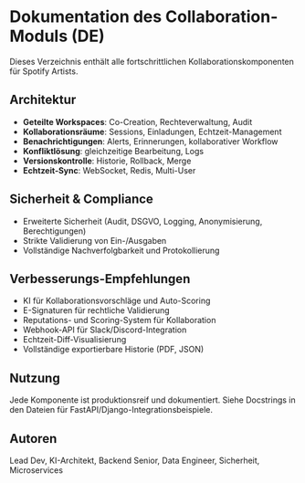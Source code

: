# Dokumentation des Collaboration-Moduls (DE)

Dieses Verzeichnis enthält alle fortschrittlichen Kollaborationskomponenten für Spotify Artists.

## Architektur
- **Geteilte Workspaces**: Co-Creation, Rechteverwaltung, Audit
- **Kollaborationsräume**: Sessions, Einladungen, Echtzeit-Management
- **Benachrichtigungen**: Alerts, Erinnerungen, kollaborativer Workflow
- **Konfliktlösung**: gleichzeitige Bearbeitung, Logs
- **Versionskontrolle**: Historie, Rollback, Merge
- **Echtzeit-Sync**: WebSocket, Redis, Multi-User

## Sicherheit & Compliance
- Erweiterte Sicherheit (Audit, DSGVO, Logging, Anonymisierung, Berechtigungen)
- Strikte Validierung von Ein-/Ausgaben
- Vollständige Nachverfolgbarkeit und Protokollierung

## Verbesserungs-Empfehlungen
- KI für Kollaborationsvorschläge und Auto-Scoring
- E-Signaturen für rechtliche Validierung
- Reputations- und Scoring-System für Kollaboration
- Webhook-API für Slack/Discord-Integration
- Echtzeit-Diff-Visualisierung
- Vollständige exportierbare Historie (PDF, JSON)

## Nutzung
Jede Komponente ist produktionsreif und dokumentiert. Siehe Docstrings in den Dateien für FastAPI/Django-Integrationsbeispiele.

## Autoren
Lead Dev, KI-Architekt, Backend Senior, Data Engineer, Sicherheit, Microservices

